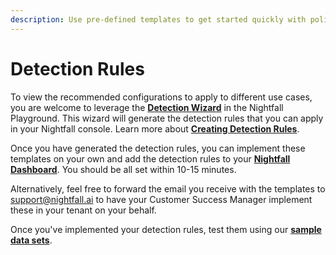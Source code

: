 ```yaml
---
description: Use pre-defined templates to get started quickly with policies.
---
```


# Detection Rules

To view the recommended configurations to apply to different use cases, you are welcome to leverage the [**Detection Wizard**](https://playground.nightfall.ai/detection-wizard) in the Nightfall Playground. This wizard will generate the detection rules that you can apply in your Nightfall console. Learn more about [**Creating Detection Rules**](../detection_platform/create_detection_rules.md).

Once you have generated the detection rules, you can implement these templates on your own and add the detection rules to your [**Nightfall Dashboard**](https://app.nightfall.ai/detection-engine/detection-rules). You should be all set within 10-15 minutes.

Alternatively, feel free to forward the email you receive with the templates to support@nightfall.ai to have your Customer Success Manager implement these in your tenant on your behalf.

Once you've implemented your detection rules, test them using our [**sample data sets**](https://help.nightfall.ai/nightfall-detection-and-policy-templates/nightfall-test-data-sets).
